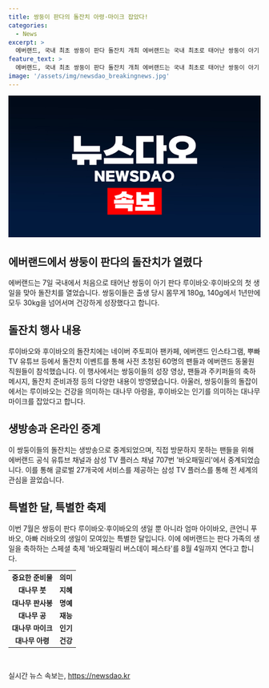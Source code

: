 ```yaml
---
title: 쌍둥이 판다의 돌잔치 아령·마이크 잡았다!
categories:
  - News
excerpt: >
  에버랜드, 국내 최초 쌍둥이 판다 돌잔치 개최 에버랜드는 국내 최초로 태어난 쌍둥이 아기 판다 루이바오·후이바오의 첫 생일을 맞아 돌잔치를 열었다. 축제에는 팬들과 에버랜드 동물원 직원들이 참석하며, 생방송으로 중계되기도 했다. 이를 통해 판다 팬들과 함께 쌍둥이들의 첫번째 생일을 축하하고 특별 이벤트를 즐길 수 있었다. 7월은 판다 가족의 생일을 축하하는 ‘바오패밀리 버스데이 페스타’를 연다. 삼성 TV 플러스에서도 판다들의 생일을 24시간 중계 중이며, 에버랜드는 모든 판다 가족들이 건강하고 행복하게 살 수 있도록 최선을 다하겠다고 말했다.
feature_text: >
  에버랜드, 국내 최초 쌍둥이 판다 돌잔치 개최 에버랜드는 국내 최초로 태어난 쌍둥이 아기 판다 루이바오·후이바오의 첫 생일을 맞아 돌잔치를 열었다. 축제에는 팬들과 에버랜드 동물원 직원들이 참석하며, 생방송으로 중계되기도 했다. 이를 통해 판다 팬들과 함께 쌍둥이들의 첫번째 생일을 축하하고 특별 이벤트를 즐길 수 있었다. 7월은 판다 가족의 생일을 축하하는 ‘바오패밀리 버스데이 페스타’를 연다. 삼성 TV 플러스에서도 판다들의 생일을 24시간 중계 중이며, 에버랜드는 모든 판다 가족들이 건강하고 행복하게 살 수 있도록 최선을 다하겠다고 말했다.
image: '/assets/img/newsdao_breakingnews.jpg'
---
```


<p><img src="/assets/img/newsdao_breakingnews.jpg" alt="bookingtag 속보" /></p>

<h2 data-ke-size="size26">에버랜드에서 쌍둥이 판다의 돌잔치가 열렸다</h2>

<p data-ke-size="size16">에버랜드는 7일 국내에서 처음으로 태어난 쌍둥이 아기 판다 루이바오·후이바오의 첫 생일을 맞아 돌잔치를 열었습니다. 쌍둥이들은 출생 당시 몸무게 180g, 140g에서 1년만에 모두 30kg을 넘어서며 건강하게 성장했다고 합니다.</p>

<h2 data-ke-size="size26">돌잔치 행사 내용</h2>

<p data-ke-size="size16">루이바오와 후이바오의 돌잔치에는 네이버 주토피아 팬카페, 에버랜드 인스타그램, 뿌빠TV 유튜브 등에서 돌잔치 이벤트를 통해 사전 초청된 60명의 팬들과 에버랜드 동물원 직원들이 참석했습니다. 이 행사에서는 쌍둥이들의 성장 영상, 팬들과 주키퍼들의 축하 메시지, 돌잔치 준비과정 등의 다양한 내용이 방영됐습니다. 아울러, 쌍둥이들의 돌잡이에서는 루이바오는 건강을 의미하는 대나무 아령을, 후이바오는 인기를 의미하는 대나무 마이크를 잡았다고 합니다.</p>

<h2 data-ke-size="size26">생방송과 온라인 중계</h2>

<p data-ke-size="size16">이 쌍둥이들의 돌잔치는 생방송으로 중계되었으며, 직접 방문하지 못하는 팬들을 위해 에버랜드 공식 유튜브 채널과 삼성 TV 플러스 채널 707번 '바오패밀리'에서 중계되었습니다. 이를 통해 글로벌 27개국에 서비스를 제공하는 삼성 TV 플러스를 통해 전 세계의 관심을 끌었습니다.</p>

<h2 data-ke-size="size26">특별한 달, 특별한 축제</h2>

<p data-ke-size="size16">이번 7월은 쌍둥이 판다 루이바오·후이바오의 생일 뿐 아니라 엄마 아이바오, 큰언니 푸바오, 아빠 러바오의 생일이 모여있는 특별한 달입니다. 이에 에버랜드는 판다 가족의 생일을 축하하는 스페셜 축제 '바오패밀리 버스데이 페스타'를 8월 4일까지 연다고 합니다.</p>

<table>
  <tr>
    <th>중요한 준비물</th>
    <th>의미</th>
  </tr>
  <tr>
    <td style="text-align: center; height: 17px;"><b>대나무 붓</b></td>
    <td style="text-align: center; height: 17px;"><b>지혜</b></td>
  </tr>
  <tr>
    <td style="text-align: center; height: 17px;"><b>대나무 판사봉</b></td>
    <td style="text-align: center; height: 17px;"><b>명예</b></td>
  </tr>
  <tr>
    <td style="text-align: center; height: 17px;"><b>대나무 공</b></td>
    <td style="text-align: center; height: 17px;"><b>재능</b></td>
  </tr>
  <tr>
    <td style="text-align: center; height: 17px;"><b>대나무 마이크</b></td>
    <td style="text-align: center; height: 17px;"><b>인기</b></td>
  </tr>
  <tr>
    <td style="text-align: center; height: 17px;"><b>대나무 아령</b></td>
    <td style="text-align: center; height: 17px;"><b>건강</b></td>
  </tr>
</table>

<p data-ke-size="size16">&nbsp;</p>
실시간 뉴스 속보는, <a href="https://newsdao.kr" rel="dofollow">https://newsdao.kr</a>


